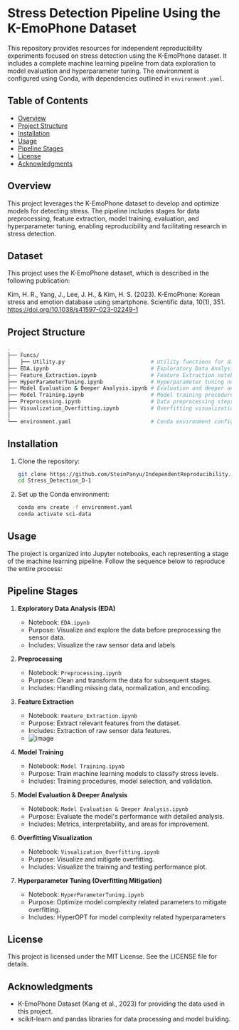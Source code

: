 # Stress Detection Pipeline Using the K-EmoPhone Dataset

This repository provides resources for independent reproducibility experiments focused on stress detection using the K-EmoPhone dataset. It includes a complete machine learning pipeline from data exploration to model evaluation and hyperparameter tuning. The environment is configured using Conda, with dependencies outlined in `environment.yaml`.

## Table of Contents

- [Overview](#overview)
- [Project Structure](#project-structure)
- [Installation](#installation)
- [Usage](#usage)
- [Pipeline Stages](#pipeline-stages)
- [License](#license)
- [Acknowledgments](#acknowledgments)

## Overview

This project leverages the K-EmoPhone dataset to develop and optimize models for detecting stress. The pipeline includes stages for data preprocessing, feature extraction, model training, evaluation, and hyperparameter tuning, enabling reproducibility and facilitating research in stress detection.

## Dataset

This project uses the K-EmoPhone dataset, which is described in the following publication:

Kim, H. R., Yang, J., Lee, J. H., & Kim, H. S. (2023). K-EmoPhone: Korean stress and emotion database using smartphone. Scientific data, 10(1), 351. <https://doi.org/10.1038/s41597-023-02249-1>

## Project Structure

```bash
.
├── Funcs/
│   ├── Utility.py                           # Utility functions for data processing
├── EDA.ipynb                                # Exploratory Data Analysis
├── Feature_Extraction.ipynb                 # Feature Extraction notebook
├── HyperParameterTuning.ipynb               # Hyperparameter tuning notebook (here hyperparameter tuning is just a simple trial to test the impact of model complexity related hyperparameters)
├── Model Evaluation & Deeper Analysis.ipynb # Evaluation and deeper analysis                        
├── Model Training.ipynb                     # Model training procedures
├── Preprocessing.ipynb                      # Data preprocessing steps
├── Visualization_Overfitting.ipynb          # Overfitting visualization
│                                
└── environment.yaml                         # Conda environment configuration
```

## Installation

1. Clone the repository:

   ```bash
   git clone https://github.com/SteinPanyu/IndependentReproducibility.git
   cd Stress_Detection_D-1
   ```

2. Set up the Conda environment:

   ```bash
   conda env create -f environment.yaml
   conda activate sci-data
   ```

## Usage

The project is organized into Jupyter notebooks, each representing a stage of the machine learning pipeline. Follow the sequence below to reproduce the entire process:

## Pipeline Stages

1. **Exploratory Data Analysis (EDA)**
   - Notebook: `EDA.ipynb`
   - Purpose: Visualize and explore the data before preprocessing the sensor data.
   - Includes: Visualize the raw sensor data and labels

2. **Preprocessing**
   - Notebook: `Preprocessing.ipynb`
   - Purpose: Clean and transform the data for subsequent stages.
   - Includes: Handling missing data, normalization, and encoding.

3. **Feature Extraction**
   - Notebook: `Feature_Extraction.ipynb`
   - Purpose: Extract relevant features from the dataset.
   - Includes: Extraction of raw sensor data features.
   - ![image](https://github.com/user-attachments/assets/4f9e59f8-f07b-4d22-b907-e831edd5fe34)


4. **Model Training**
   - Notebook: `Model Training.ipynb`
   - Purpose: Train machine learning models to classify stress levels.
   - Includes: Training procedures, model selection, and validation.

5. **Model Evaluation & Deeper Analysis**
   - Notebook: `Model Evaluation & Deeper Analysis.ipynb`
   - Purpose: Evaluate the model's performance with detailed analysis.
   - Includes: Metrics, interpretability, and areas for improvement.

6. **Overfitting Visualization**
   - Notebook: `Visualization_Overfitting.ipynb`
   - Purpose: Visualize and mitigate overfitting.
   - Includes: Visualize the training and testing performance plot.

7. **Hyperparameter Tuning (Overfitting Mitigation)**
   - Notebook: `HyperParameterTuning.ipynb`
   - Purpose: Optimize model complexity related parameters to mitigate overfitting.
   - Includes: HyperOPT for model complexity related hyperparameters

## License

This project is licensed under the MIT License. See the LICENSE file for details.

## Acknowledgments

- K-EmoPhone Dataset (Kang et al., 2023) for providing the data used in this project.
- scikit-learn and pandas libraries for data processing and model building.
